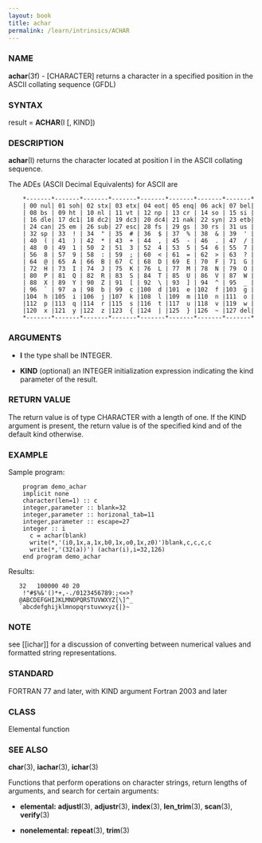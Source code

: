 ```yaml
---
layout: book
title: achar
permalink: /learn/intrinsics/ACHAR
---
```

### NAME

**achar**(3f) - \[CHARACTER\] returns a character in a specified position in the ASCII collating sequence
(GFDL)

### SYNTAX

result = **ACHAR**(I \[, KIND\])

### DESCRIPTION

**achar**(I) returns the character located at position I in the ASCII
collating sequence.

The ADEs (ASCII Decimal Equivalents) for ASCII are

```
    *-------*-------*-------*-------*-------*-------*-------*-------*
    | 00 nul| 01 soh| 02 stx| 03 etx| 04 eot| 05 enq| 06 ack| 07 bel|
    | 08 bs | 09 ht | 10 nl | 11 vt | 12 np | 13 cr | 14 so | 15 si |
    | 16 dle| 17 dc1| 18 dc2| 19 dc3| 20 dc4| 21 nak| 22 syn| 23 etb|
    | 24 can| 25 em | 26 sub| 27 esc| 28 fs | 29 gs | 30 rs | 31 us |
    | 32 sp | 33  ! | 34  " | 35  # | 36  $ | 37  % | 38  & | 39  ' |
    | 40  ( | 41  ) | 42  * | 43  + | 44  , | 45  - | 46  . | 47  / |
    | 48  0 | 49  1 | 50  2 | 51  3 | 52  4 | 53  5 | 54  6 | 55  7 |
    | 56  8 | 57  9 | 58  : | 59  ; | 60  < | 61  = | 62  > | 63  ? |
    | 64  @ | 65  A | 66  B | 67  C | 68  D | 69  E | 70  F | 71  G |
    | 72  H | 73  I | 74  J | 75  K | 76  L | 77  M | 78  N | 79  O |
    | 80  P | 81  Q | 82  R | 83  S | 84  T | 85  U | 86  V | 87  W |
    | 88  X | 89  Y | 90  Z | 91  [ | 92  \ | 93  ] | 94  ^ | 95  _ |
    | 96  ` | 97  a | 98  b | 99  c |100  d |101  e |102  f |103  g |
    |104  h |105  i |106  j |107  k |108  l |109  m |110  n |111  o |
    |112  p |113  q |114  r |115  s |116  t |117  u |118  v |119  w |
    |120  x |121  y |122  z |123  { |124  | |125  } |126  ~ |127 del|
    *-------*-------*-------*-------*-------*-------*-------*-------*
```

### ARGUMENTS

  - **I**
    the type shall be INTEGER.

  - **KIND**
    (optional) an INTEGER initialization expression indicating the kind
    parameter of the result.

### RETURN VALUE

The return value is of type CHARACTER with a length of one. If the KIND
argument is present, the return value is of the specified kind and of
the default kind otherwise.

### EXAMPLE

Sample program:

```
    program demo_achar
    implicit none
    character(len=1) :: c
    integer,parameter :: blank=32
    integer,parameter :: horizonal_tab=11
    integer,parameter :: escape=27
    integer :: i
      c = achar(blank)
      write(*,'(i0,1x,a,1x,b0,1x,o0,1x,z0)')blank,c,c,c,c
      write(*,'(32(a))') (achar(i),i=32,126)
    end program demo_achar
```

Results:

```
   32   100000 40 20
    !"#$%&'()*+,-./0123456789:;<=>?
   @ABCDEFGHIJKLMNOPQRSTUVWXYZ[\]^_
   `abcdefghijklmnopqrstuvwxyz{|}~
```

### NOTE

see \[\[ichar\]\] for a discussion of converting between numerical
values and formatted string representations.

### STANDARD

FORTRAN 77 and later, with KIND argument Fortran 2003 and later

### CLASS

Elemental function

### SEE ALSO

**char**(3), **iachar**(3), **ichar**(3)

Functions that perform operations on character strings, return lengths
of arguments, and search for certain arguments:

  - **elemental:**
    **adjustl**(3), **adjustr**(3), **index**(3), **len\_trim**(3),
    **scan**(3), **verify**(3)

  - **nonelemental:**
    **repeat**(3), **trim**(3)
